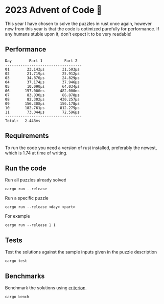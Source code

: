 # 2023 Advent of Code 🦀

This year I have chosen to solve the puzzles in rust once again, however new from this year is that the code is optimized purefully for performance.
If any humans stuble upon it, don't expect it to be very readable!

## Performance
```
Day        Part 1          Part 2
-----------------------------------
01        23.143μs        31.503μs
02        21.719μs        25.912μs
03        34.870μs        24.829μs
04        37.174μs        37.946μs
05        10.090μs        64.034μs
06       157.000ns       482.000ns
07        83.830μs        86.878μs
08        82.302μs       430.257μs
09       156.308μs       156.178μs
10       182.761μs       812.275μs
11        73.044μs        72.596μs
-----------------------------------
Total:   2.448ms
```

## Requirements

To run the code you need a version of rust installed, preferably the newest, which is 1.74 at time of writing.

## Run the code

Run all puzzles already solved
```shell
cargo run --release
```

Run a specific puzzle
```shell
cargo run --release <day> <part>
```

For example
```shell
cargo run --release 1 1
```

## Tests
Test the solutions against the sample inputs given in the puzzle description
```shell
cargo test 
```

## Benchmarks

Benchmark the solutions using [criterion](https://github.com/bheisler/criterion.rs).
```shell
cargo bench
```